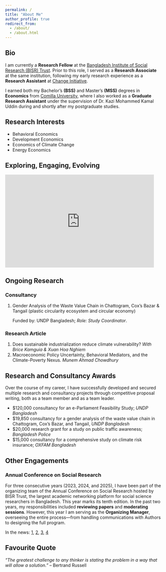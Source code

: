 ```yaml
---
permalink: /
title: "About Me"
author_profile: true
redirect_from: 
  - /about/
  - /about.html
---
```



## Bio

I am currently a **Research Fellow** at the [Bangladesh Institute of Social Research (BISR) Trust](https://bisrbd.org/index.html). Prior to this role, I served as a **Research Associate** at the same institution, following my early research experience as a **Research Assistant** at [Change Initiative](https://www.changei.earth/).

I earned both my Bachelor’s **(BSS)** and Master’s **(MSS)** degrees in **Economics** from [Comilla University](https://www.cou.ac.bd/), where I also worked as a **Graduate Research Assistant** under the supervision of Dr. Kazi Mohammed Kamal Uddin during and shortly after my postgraduate studies. 


## Research Interests

- Behavioral Economics
- Development Economics
- Economics of Climate Change
- Energy Economics

## Exploring, Engaging, Evolving

<div class="slides-container">
  <iframe src="https://docs.google.com/presentation/d/e/2PACX-1vQP7h4_pbbRfH4f-R4zFlJLbXaNiv1GH7UD59iIdIkJVVBla9JdXgpoXdz4kA8oLuMpROInNv-PXJ19/pubembed?start=true&loop=true&delayms=2000"   frameborder="0" width="480" height="299" allowfullscreen="true" mozallowfullscreen="true" webkitallowfullscreen="true"></iframe>
</div>

## Ongoing Research

### Consultancy
1. Gender Analysis of the Waste Value Chain in Chattogram, Cox’s Bazar & Tangail (plastic circularity ecosystem and circular economy)

   Funded by: UNDP Bangladesh; *Role: Study Coordinator*.
   
### Research Article
1. Does sustainable industrialization reduce climate vulnerability?
   *With Brice Kamguia & Xuan Hoa Nghiem*
3. Macroeconomic Policy Uncertainty, Behavioral Mediators, and the Climate-Poverty Nexus.
   *Munem Ahmad Chowdhury*

## Research and Consultancy Awards

Over the course of my career, I have successfully developed and secured multiple research and consultancy projects through competitive proposal writing, both as a team member and as a team leader.

* $120,000 consultancy for an e-Parliament Feasibility Study; *UNDP Bangladesh* 
* $19,850 consultancy for a gender analysis of the waste value chain in Chattogram, Cox’s Bazar, and Tangail, *UNDP Bangladesh*
* $20,000 research grant for a study on public traffic awareness; *Bangladesh Police*
* $15,000 consultancy for  a comprehensive study on climate risk insurance; *OXFAM Bangladesh*

## Other Engagements

### Annual Conference on Social Research
For three consecutive years (2023, 2024, and 2025), I have been part of the organizing team of the Annual Conference on Social Research hosted by BISR Trust, the largest academic networking platform for social science researchers in Bangladesh. This year marks its tenth edition. In the past two years, my responsibilities included **reviewing papers** and **moderating sessions**. However, this year I am serving as the **Organizing Manager**, overseeing the entire process—from handling communications with Authors to designing the full program.

In the news: [1](https://www.observerbd.com/news/497762), [2](https://www.thedailystar.net/news/bangladesh/education/news/eliminating-discrimination-research-sector-need-the-hour-3744146), [3](https://thereport.live/bangladesh/eliminating-discrimination-in-research-sector-is-necessity/32597), [4](https://dailycountrytodaybd.com/story/eliminating-discrimination-in-research-dector-stressed#:~:text=Renowned%20scientist%20Dr.,seasons%20from%20a%20single%20planting)  


## Favourite Quote

*“The greatest challenge to any thinker is stating the problem in a way that will allow a solution.”* – Bertrand Russell


